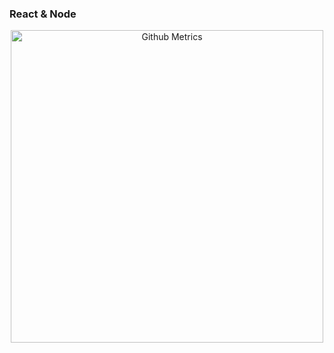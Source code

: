 ### React & Node

<p align="center">
  <a href="https://github.com/pilotpirxie?tab=repositories">
    <img width="500" src="https://metrics.lecoq.io/pilotpirxie" alt="Github Metrics">
  </a>
</p>
